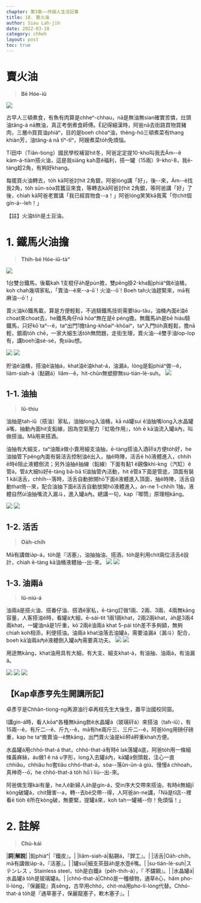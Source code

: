 ```yaml
---
chapter: 第3章——作田人生活記事
title: 18. 賣火油
author: Siau Lah-jih
date: 2022-03-18
category: chheh
layout: post
toc: true
---
```


# 賣火油
> **Bē Hóe-iû**

![](../too5/17/17-13-1油桶.jpg)

古早人三頓煮食，有魚有肉算是chheⁿ-chhau，nā是無油無sian確實苦憐，灶頭油tâng-á nā無油，真正考倒煮食師傅。Ē記得細漢時，阿爸nā去街路買物買豬肉，三層m̄買買油phiáⁿ，目的是boeh chòaⁿ油，thèng-hó三頓煮菜有thang khiàn芳，油tâng-á nā tīⁿ-tīⁿ，阿嫂煮菜to̍h免煩惱。

Tī田中（Tiân-tiong）國民學校補習hit冬，阿爸定定提10-kho͘叫我去Ám--ê kám-á-tiàm搭火油，這是我siāng kah意ê福利，搭一罐（15兩）9-kho͘-8，我ē-tàng趁2角，有夠好khang。

每擺買火油轉去，to̍h kā阿爸討hit 2角銀，阿爸lóng講「好」，後--來，Ám--ê找我2角，to̍h sūn-sòa買蠶豆來食，等轉去kā阿爸討hit 2角銀，等阿爸講「好」了後，chiah kā阿爸老實講「我已經買物食--a！」阿爸lóng笑笑kā我罵「你chit個gín-á--leh！」

【註】火油to̍h是土豆油。

# 1. 鐵馬火油擔
> **Thih-bé Hóe-iû-tàⁿ**

![](../too5/17/17-13-2油桶.jpg)

1台雙台鐵馬，後載kah 1支棍仔a̍h是pùn擔，雙pêng掛2-kha鉛phiáⁿ做ê油桶，koh chah幾項家私，「賣油--ê來--a-ō͘！火油--ō͘！Boeh tah火油趕緊來，mā有麻油--ō͘！」

賣火油kō͘鐵馬載，算是方便輕鬆，不過騎鐵馬技術需要láu-tâu，油桶內面ê油ē choat來choat去，he鐵馬角仔nā hōaⁿ無在是ē péng擔。無鐵馬a̍h是bē hiáu騎鐵馬，只好kō͘ taⁿ--ê，taⁿ出門1擔tāng-khôaiⁿ-khôaiⁿ，taⁿ入門to̍h真輕鬆，擔nā輕，銀兩to̍h chē，一家大細生活to̍h無問題，走街生理，賣火油--ê雙手油lop-lop有，講boeh油sé-sé，免siàu想。

![](../too5/17/17-13-3賣火油.jpg)
![](../too5/17/17-13-3a賣火油.jpg)

貯油ê油桶，搭油ê油抽á，khat油ê油khat-á，油漏á，lóng是鉛phiáⁿ做--ê，liâm-siah-á（黏錫á）liâm--ê，hit-chūn無塑膠無su-tián-lè-suh。
![](../too5/17/17-13-4賣火油.jpg)

## 1-1. 油抽
> **Iû-thiu**

油抽是tah-iû（搭油）家私，油抽long入油桶，kā ná罐sui ê油抽嘴long入水晶罐á嘴，抽動內面hit支鉛線，因為空氣壓力『虹吸作用』，to̍h ē kā油流入罐á內，叫做搭油。Mā用來搭酒。

油抽有大細支，taⁿ油販á做小賣用細支油抽，ē-tàng搭油入酒矸á方便to̍h好，he油抽管下pêng內面有裝活舌控制油ê出入，抽ê時陣，活舌ē hō͘液體進入，chhi̍h ê時ē阻止液體倒流；另外油抽ê抽線（鉛線）下面有黏1 ê親像khì-kng（汽缸）ê管á，管á大細tú好ē-tàng bā-bā tī油抽管內活動，hit ê管á下面是管底，頂面有裝1 kâi活舌，chhi̍h--落時，活舌自動掀開hō͘下面ê液體進入頂面，抽ê時陣，活舌自動that倚--來，配合油抽下面ê活舌自動放開hō͘液體進入，án-ne 1-chhi̍h 1抽，液體自然ùi油抽嘴流入漏斗，進入罐á內。總講一句，kap『唧筒』原理相kāng。

![](../too5/17/17-13-5油抽.jpg)
![](../too5/17/17-13-6賣火油.jpg)

## 1-2. 活舌
> **Oa̍h-chi̍h**

Mā有講做ia̍p-á，to̍h是『活塞』，油抽抽油、搭酒，to̍h是利用chit兩位活舌ê設計，chiah ē-tàng kā油桶液體抽--出-來。
![](../too5/17/17-13-7油抽.jpg)
![](../too5/17/17-13-8油抽.jpg)

## 1-3. 油兩á
> **Iû-niú-á**

油兩á是搭火油、搭番仔油、搭酒ê家私，ē-tàng訂做1兩、2兩、3兩、4兩無kāng容量，人客搭油ê時，看罐á大細，ē-sái-tit 1兩1兩khat，2兩2兩khat，a̍h是3兩4兩khat，一罐油nā是1斤重，kō͘ 2兩ê油兩á khat 5-pái to̍h差不多夠額，無夠chiah koh相添，利便搭油。油兩á khat油落去油罐á，需要油漏á（漏斗）配合，boeh kā油兩á內ê液體倒入罐á內需要真功夫。
![](../too5/17/17-13-9賣火油.jpg)
![](../too5/17/17-13-10賣火油.jpg)

用途無kāng，khat油用具有大細，有大支、細支khat-á，有油抽、油兩á，有油漏á。

![](../too5/17/17-13-11油兩仔.jpg)
![](../too5/17/17-13-12油兩仔忠義.jpg)
![](../too5/17/17-13-13油兩仔油抽.jpg)

## 【Kap卓彥亨先生開講所記】

卓彥亨是Chhân-tiong-ng再源油行卓再枝先生大後生，蕭平治國校同窗。

I講gín-á時，看人kōaⁿ各種無kāng款ê水晶罐á（玻璃矸á）來搭油（tah-iû），有15兩--ê，有斤二--ê、斤九--ê，mā有he兩斤三、三斤二--ê，阿爸lóng用磅仔磅重，kap he taⁿ擔賣油--ê無kāng，出門賣火油是kō͘秤á秤重khah方便。

水晶罐á用chhó-that-á that，chhó-that-á有時ē lak落罐á底，阿爸to̍h用一條細條黃麻絲，áu做1 ê ná υ字形，long入去罐á內，kā罐á倒頭栽，注心一直chhiâu，chhiâu ho͘套tiâu chhó-that-á，sòa--落ûn-ûn-á giú、慢慢á chhoah，真神奇--ō͘，he chhó-that-á to̍h hō͘ i liù--出-來。

阿爸做生理kài有量，he人ê新婦人a̍h是gín-á，受in序大交帶來搭油，有時ē無細jī kòng破罐á，chit聲害--a，轉--去bē交帶--得，人阿爸án-ne講，「Nā是tī店--裡看ē tio̍h ê所在kòng破，無要緊，提罐á來，koh tah一罐補--你！免煩惱！」

# 2. 註解
> **Chù-kái**

|**詞**|**解說**|
|鉛phiáⁿ|『鐵皮』。|
|liâm-siah-á|黏錫á，『銲工』。|
|活舌|Oa̍h-chi̍h，mā有講做ia̍p-á，『活塞』。|
|罐sui|細支茶鼓a̍h是水壺ê嘴。|
|su-tián-lè-suh|ステンレス ，Stainless steel，to̍h是白鐵á（pe̍h-thih-á），『 不鏽鋼』。|
|水晶罐á|水晶罐á to̍h是玻璃罐á。|
|chhó-that-á|Chhó是一種植物，通草ê心，hâm pho-lí-lóng，『保麗龍』真sêng，古早用chhó，chit-má用pho-lí-lóng代替。Chhó-that-á to̍h是『通草塞子，保麗龍塞子，軟木塞子』。|

